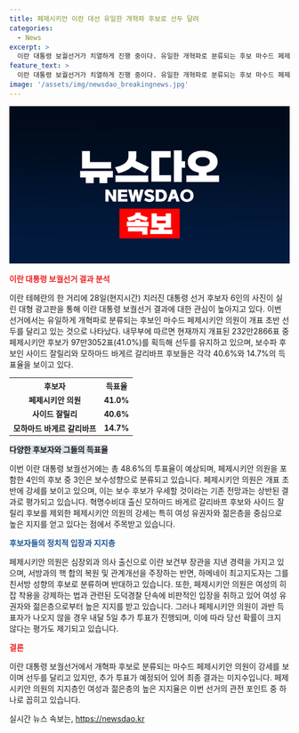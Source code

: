 ```yaml
---
title: 페제시키안 이란 대선 유일한 개혁파 후보로 선두 달려
categories:
  - News
excerpt: >
  이란 대통령 보궐선거가 치열하게 진행 중이다. 유일한 개혁파로 분류되는 후보 마수드 페제시키안 의원이 개표 초반에 선두를 달리고 있다. 내부부는 페제시키안 후보가 41.0%의 득표율로 선두를 지키고 있으며, 무게파인 사이드 잘릴리와 모하마드 바게르 갈리바프 후보들을 앞섰다. 페제시키안 후보는 서방과의 협상과 관계개선을 주장하며 여성 유권자와 젊은층의 지지를 받고 있다. 그러나 다득표자가 나오지 않으면 결선투표가 예정되어 있어 당선 확률은 불투명하다.
feature_text: >
  이란 대통령 보궐선거가 치열하게 진행 중이다. 유일한 개혁파로 분류되는 후보 마수드 페제시키안 의원이 개표 초반에 선두를 달리고 있다. 내부부는 페제시키안 후보가 41.0%의 득표율로 선두를 지키고 있으며, 무게파인 사이드 잘릴리와 모하마드 바게르 갈리바프 후보들을 앞섰다. 페제시키안 후보는 서방과의 협상과 관계개선을 주장하며 여성 유권자와 젊은층의 지지를 받고 있다. 그러나 다득표자가 나오지 않으면 결선투표가 예정되어 있어 당선 확률은 불투명하다.
image: '/assets/img/newsdao_breakingnews.jpg'
---
```


<p><img src="/assets/img/newsdao_breakingnews.jpg" alt="pcversion 속보" /></p>

<p><b><span style="color: #ee2323;">이란 대통령 보궐선거 결과 분석</span></b></p>

<p data-ke-size="size16">이란 테헤란의 한 거리에 28일(현지시간) 치러진 대통령 선거 후보자 6인의 사진이 실린 대형 광고판을 통해 이란 대통령 보궐선거 결과에 대한 관심이 높아지고 있다. 이번 선거에서는 유일하게 개혁파로 분류되는 후보인 마수드 페제시키안 의원이 개표 초반 선두를 달리고 있는 것으로 나타났다. 내무부에 따르면 현재까지 개표된 232만2866표 중 페제시키안 후보가 97만3052표(41.0%)를 획득해 선두를 유지하고 있으며, 보수파 후보인 사이드 잘릴리와 모하마드 바게르 갈리바프 후보들은 각각 40.6%와 14.7%의 득표율을 보이고 있다.</p>

<table>
  <tr>
    <th>후보자</th>
    <th>득표율</th>
  </tr>
  <tr>
    <td style="text-align: center; height: 17px;"><b>페제시키안 의원</b></td>
    <td style="text-align: center; height: 17px;"><b>41.0%</b></td>
  </tr>
  <tr>
    <td style="text-align: center; height: 17px;"><b>사이드 잘릴리</b></td>
    <td style="text-align: center; height: 17px;"><b>40.6%</b></td>
  </tr>
  <tr>
    <td style="text-align: center; height: 17px;"><b>모하마드 바게르 갈리바프</b></td>
    <td style="text-align: center; height: 17px;"><b>14.7%</b></td>
  </tr>
</table>

<p><b><span style="background-color: #21538527;">다양한 후보자와 그들의 득표율</span></b></p>

<p data-ke-size="size16">이번 이란 대통령 보궐선거에는 총 48.6%의 투표율이 예상되며, 페제시키안 의원을 포함한 4인의 후보 중 3인은 보수성향으로 분류되고 있습니다. 페제시키안 의원은 개표 초반에 강세를 보이고 있으며, 이는 보수 후보가 우세할 것이라는 기존 전망과는 상반된 결과로 평가되고 있습니다. 혁명수비대 출신 모하마드 바게르 갈리바프 후보와 사이드 잘릴리 후보를 제외한 페제시키안 의원의 강세는 특히 여성 유권자와 젊은층을 중심으로 높은 지지를 얻고 있다는 점에서 주목받고 있습니다.</p>

<p><b><span style="color: #1a5490;">후보자들의 정치적 입장과 지지층</span></b></p>

<p data-ke-size="size16">페제시키안 의원은 심장외과 의사 출신으로 이란 보건부 장관을 지낸 경력을 가지고 있으며, 서방과의 핵 합의 복원 및 관계개선을 주장하는 반면, 하메네이 최고지도자는 그를 친서방 성향의 후보로 분류하며 반대하고 있습니다. 또한, 페제시키안 의원은 여성의 히잡 착용을 강제하는 법과 관련된 도덕경찰 단속에 비판적인 입장을 취하고 있어 여성 유권자와 젊은층으로부터 높은 지지를 받고 있습니다. 그러나 페제시키안 의원이 과반 득표자가 나오지 않을 경우 내달 5일 추가 투표가 진행되며, 이에 따라 당선 확률이 크지 않다는 평가도 제기되고 있습니다.</p>

<p><b><span style="color: #ee2323;">결론</span></b></p>

<p data-ke-size="size16">이란 대통령 보궐선거에서 개혁파 후보로 분류되는 마수드 페제시키안 의원이 강세를 보이며 선두를 달리고 있지만, 추가 투표가 예정되어 있어 최종 결과는 미지수입니다. 페제시키안 의원의 지지층인 여성과 젊은층의 높은 지지율은 이번 선거의 관전 포인트 중 하나로 꼽히고 있습니다.</p>
실시간 뉴스 속보는, <a href="https://newsdao.kr" rel="dofollow">https://newsdao.kr</a>


